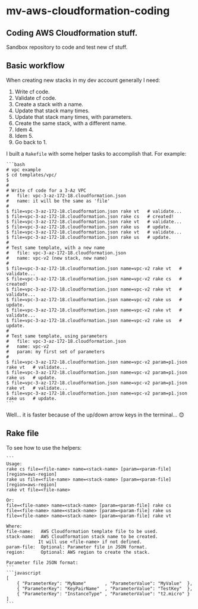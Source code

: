 # mv-aws-cloudformation-coding

## Coding AWS Cloudformation stuff.


Sandbox repository to code and test new cf stuff.


## Basic workflow


When creating new stacks in my dev account generally I need:

1. Write cf code.
2. Validate cf code.
3. Create a stack with a name.
4. Update that stack many times.
5. Update that stack many times, with parameters.
6. Create the same stack, with a different name.
7. Idem 4.
8. Idem 5.
9. Go back to 1.


I built a `Rakefile` with some helper tasks to accomplish that. For example:

    ```bash
    # vpc example
    $ cd templates/vpc/
    $
    #
    # Write cf code for a 3-Az VPC
    #   file: vpc-3-az-172-18.cloudformation.json
    #   name: it will be the same as 'file'
    #
    $ file=vpc-3-az-172-18.cloudformation.json rake vt   # validate...
    $ file=vpc-3-az-172-18.cloudformation.json rake cs   # created!
    $ file=vpc-3-az-172-18.cloudformation.json rake vt   # validate...
    $ file=vpc-3-az-172-18.cloudformation.json rake us   # update.
    $ file=vpc-3-az-172-18.cloudformation.json rake vt   # validate...
    $ file=vpc-3-az-172-18.cloudformation.json rake us   # update.
    #
    # Test same template, with a new name
    #   file: vpc-3-az-172-18.cloudformation.json
    #   name: vpc-v2 (new stack, new name)
    #
    $ file=vpc-3-az-172-18.cloudformation.json name=vpc-v2 rake vt   # validate...
    $ file=vpc-3-az-172-18.cloudformation.json name=vpc-v2 rake cs   # created!
    $ file=vpc-3-az-172-18.cloudformation.json name=vpc-v2 rake vt   # validate...
    $ file=vpc-3-az-172-18.cloudformation.json name=vpc-v2 rake us   # update.
    $ file=vpc-3-az-172-18.cloudformation.json name=vpc-v2 rake vt   # validate...
    $ file=vpc-3-az-172-18.cloudformation.json name=vpc-v2 rake us   # update.
    #
    # Test same template, using parameters
    #   file: vpc-3-az-172-18.cloudformation.json
    #   name: vpc-v2
    #   param: my first set of parameters
    #
    $ file=vpc-3-az-172-18.cloudformation.json name=vpc-v2 param=p1.json rake vt   # validate...
    $ file=vpc-3-az-172-18.cloudformation.json name=vpc-v2 param=p1.json rake us   # update.
    $ file=vpc-3-az-172-18.cloudformation.json name=vpc-v2 param=p1.json rake vt   # validate...
    $ file=vpc-3-az-172-18.cloudformation.json name=vpc-v2 param=p1.json rake us   # update.
    ```


Well... it is faster because of the up/down arrow keys in the terminal... :blush:


## Rake file

To see how to use the helpers:

    ```
    Usage:
    rake cs file=<file-name> name=<stack-name> [param=<param-file] [region=aws-region]
    rake us file=<file-name> name=<stack-name> [param=<param-file] [region=aws-region]
    rake vt file=<file-name>

    Or:
    file=<file-name> name=<stack-name> [param=<param-file] rake cs
    file=<file-name> name=<stack-name> [param=<param-file] rake us
    file=<file-name> name=<stack-name> [param=<param-file] rake vt

    Where:
    file-name:   AWS Cloudformation template file to be used.
    stack-name:  AWS Cloudformation stack name to be created.
                It will use <file-name> if not defined.
    param-file:  Optional: Parameter file in JSON format.
    region:      Optional: AWS region to create the stack.

    Parameter file JSON format:
    ```
    ```javascript
    [
        { "ParameterKey": "MyName"       , "ParameterValue": "MyValue"  },
        { "ParameterKey": "KeyPairName"  , "ParameterValue": "TestKey"  },
        { "ParameterKey": "InstanceType" , "ParameterValue": "t2.micro" }
    ]
    ```


